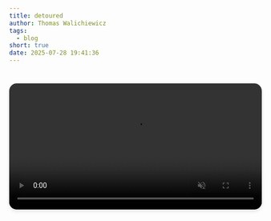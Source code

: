 ```yaml
---
title: detoured
author: Thomas Walichiewicz
tags:
  - blog
short: true
date: 2025-07-28 19:41:36
---
```


<video autoplay loop muted playsinline style="width: 100%; height: auto; margin: 24px 0; border-radius: 15px; box-shadow: 0 4px 6px rgba(0, 0, 0, 0.1);">
  <source src="/2025/07/28/detoured/detoured-compatible.webm" type="video/webm">
  <source src="/2025/07/28/detoured/detoured-compatible.mp4" type="video/mp4">
  <source src="/2025/07/28/detoured/detoured-simple.mp4" type="video/mp4">
  Your browser does not support the video tag.
</video>
